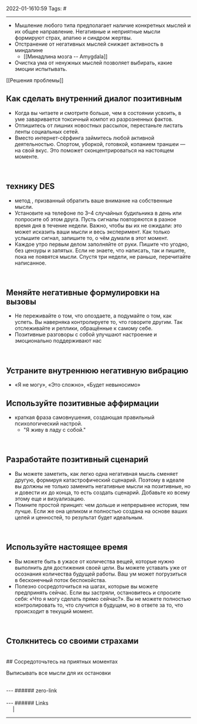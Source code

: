 2022-01-1610:59
Tags: #

---
- Мышление любого типа предполагает наличие конкретных мыслей и их общее направление. Негативные и неприятные мысли формируют страх, апатию и синдром жертвы. 
- Отстранение от негативных мыслей снижает активность в миндалине
	- [[Минадлина мозга -- Amygdala]]
- Очистка ума от ненужных мыслей позволяет выбирать, какие эмоции испытывать.

[[Решения проблемы]]

## Как сделать внутренний диалог позитивным
- Когда вы читаете и смотрите больше, чем в состоянии усвоить, в уме заваривается токсичный компот из разрозненных фактов.
- Отпишитесь от лишних новостных рассылок, перестаньте листать ленты социальных сетей.
- Вместо интернет-сёрфинга займитесь любой активной деятельностью. Спортом, уборкой, готовкой, копанием траншеи — на свой вкус. Это поможет сконцентрироваться на настоящем моменте. 
</br>

## технику DES
- метод , призванный обратить ваше внимание на собственные мысли.
- Установите на телефоне по 3–4 случайных будильника в день или попросите об этом друга. Пусть сигналы повторяются в разное время дня в течение недели. Важно, чтобы вы их не ожидали: это может исказить ваши мысли и весь эксперимент. Как только услышите сигнал, запишите то, о чём думали в этот момент.
- Каждое утро первым делом заполняйте от руки. Пишите что угодно, без цензуры и запятых. Если не знаете, что написать, так и пишите, пока не появятся мысли. Спустя три недели, не раньше, перечитайте написанное.
</br>

## Меняйте негативные формулировки на вызовы
- Не переживайте о том, что опоздаете, а подумайте о том, как успеть. Вы наверняка контролируете то, что говорите другим. Так отслеживайте и реплики, обращённые к самому себе.
- Позитивные разговоры с собой улучшают настроение и эмоционально поддерживают нас
</br>

## Устраните внутреннюю негативную вибрацию
- «Я не могу», «Это сложно», «Будет невыносимо»

## Используйте позитивные аффирмации
- краткая фраза самовнушения, создающая правильный психологический настрой.
	- "Я живу в ладу с собой."
</br>

## Разработайте позитивный сценарий
- Вы можете заметить, как легко одна негативная мысль сменяет другую, формируя катастрофический сценарий. Поэтому в идеале вы должны не только заменить негативные мысли на позитивные, но и довести их до конца, то есть создать сценарий. Добавьте ко всему этому еще и визуализацию.
- Помните простой принцип: чем дольше и непрерывнее история, тем лучше. Если же она целиком и полностью создана на основе ваших целей и ценностей, то результат будет идеальным.
</br>

## Используйте настоящее время
- Вы можете быть в ужасе от количества вещей, которые нужно выполнить для достижения своей цели. Вы можете уставать уже от осознания количества будущей работы. Ваш ум может погрузиться в бесконечный поток беспокойства.
- Полезно сосредоточиться на шагах, которые вы можете предпринять сейчас. Если вы застряли, остановитесь и спросите себя: «Что я могу сделать прямо сейчас?». Вы не можете полностью контролировать то, что случится в будущем, но в ответе за то, что происходит в текущий момент.
</br>

## Столкнитесь со своими страхами
</br>
## Сосредоточьтесь на приятных моментах


Выписывать все мысли для их остановки

</br>
---
###### zero-link </br>

</br>
---
###### Links </br>
 &emsp; | &emsp; 


---